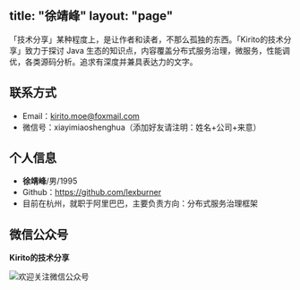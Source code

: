 title: "徐靖峰"
layout: "page"
---

「技术分享」某种程度上，是让作者和读者，不那么孤独的东西。「Kirito的技术分享」致力于探讨 Java 生态的知识点，内容覆盖分布式服务治理，微服务，性能调优，各类源码分析。追求有深度并兼具表达力的文字。

## 联系方式

- Email：kirito.moe@foxmail.com 
- 微信号：xiayimiaoshenghua（添加好友请注明：姓名+公司+来意）

## 个人信息

- **徐靖峰**/男/1995
- Github：https://github.com/lexburner
- 目前在杭州，就职于阿里巴巴，主要负责方向：分布式服务治理框架

## 微信公众号

**Kirito的技术分享**

![欢迎关注微信公众号](http://image.cnkirito.cn/qrcode_for_gh_c06057be7960_258%20%281%29.jpg)
